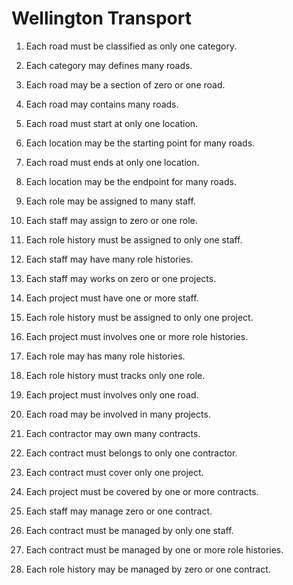 # Wellington Transport

1. Each road must be classified as only one category.
2. Each category may defines many roads.

3. Each road may be a section of zero or one road.
4. Each road may contains many roads.

5. Each road must start at only one location.
6. Each location may be the starting point for many roads.

7. Each road must ends at only one location.
8. Each location may be the endpoint for many roads.

9. Each role may be assigned to many staff.
10. Each staff may assign to zero or one role.

11. Each role history must be assigned to only one staff.
12. Each staff may have many role histories.

13. Each staff may works on zero or one projects.
14. Each project must have one or more staff.

15. Each role history must be assigned to only one project.
16. Each project must involves one or more role histories.

17. Each role may has many role histories.
18. Each role history must tracks only one role.

19. Each project must involves only one road.
20. Each road may be involved in many projects.

21. Each contractor may own many contracts.
22. Each contract must belongs to only one contractor.

23. Each contract must cover only one project.
24. Each project must be covered by one or more contracts.

25. Each staff may manage zero or one contract.
26. Each contract must be managed by only one staff.

27. Each contract must be managed by one or more role histories.
28. Each role history may be managed by zero or one contract.
